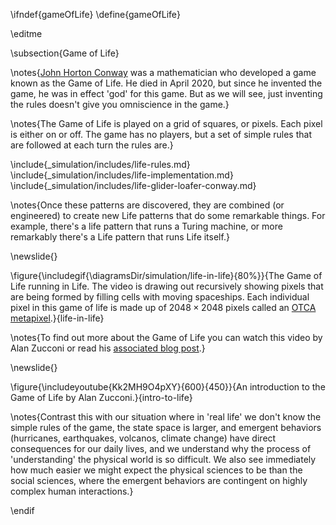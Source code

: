 \ifndef{gameOfLife}
\define{gameOfLife}

\editme


\subsection{Game of Life}

\notes{[John Horton Conway](https://en.wikipedia.org/wiki/John_Horton_Conway) was a mathematician who developed a game known as the Game of Life. He died in April 2020, but since he invented the game, he was in effect 'god' for this game. But as we will see, just inventing the rules doesn't give you omniscience in the game.}

\notes{The Game of Life is played on a grid of squares, or pixels. Each pixel is either on or off. The game has no players, but a set of simple rules that are followed at each turn the rules are.}

\include{_simulation/includes/life-rules.md}
\include{_simulation/includes/life-implementation.md}
\include{_simulation/includes/life-glider-loafer-conway.md}

\notes{Once these patterns are discovered, they are combined (or engineered) to create new Life patterns that do some remarkable things. For example, there's a life pattern that runs a Turing machine, or more remarkably there's a Life pattern that runs Life itself.}

\newslide{}

\figure{\includegif{\diagramsDir/simulation/life-in-life}{80%}}{The Game of Life running in Life. The video is drawing out recursively showing pixels that are being formed by filling cells with moving spaceships. Each individual pixel in this game of life is made up of $2048 \times 2048$ pixels called an [OTCA metapixel](https://www.conwaylife.com/wiki/OTCA_metapixel).}{life-in-life}

\notes{To find out more about the Game of Life you can watch this video by Alan Zucconi or read his [associated blog post](https://www.alanzucconi.com/2020/10/13/conways-game-of-life/).}

\newslide{}

\figure{\includeyoutube{Kk2MH9O4pXY}{600}{450}}{An introduction to the Game of Life by Alan Zucconi.}{intro-to-life}


\notes{Contrast this with our situation where in 'real life' we don't know the simple rules of the game, the state space is larger, and emergent behaviors (hurricanes, earthquakes, volcanos, climate change) have direct consequences for our daily lives, and we understand why the process of 'understanding' the physical world is so difficult. We also see immediately how much easier we might expect the physical sciences to be than the social sciences, where the emergent behaviors are contingent on highly complex human interactions.}

\endif
